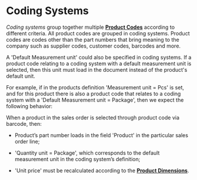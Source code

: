 # Coding Systems 

*Coding systems* group together multiple **[Product Codes](https://github.com/ErpNetDocs/tech/blob/master/modules/general/products/product-codes.md)** according to different criteria. All product codes are grouped in coding systems. Product codes are codes other than the part numbers that bring meaning to the company such as supplier codes, customer codes, barcodes and more. 

A 'Default Measurement unit' could also be specified in coding systems. If a product code relating to a coding system with a default measurement unit is selected, then this unit must load in the document instead of the product's default unit. 

For example, if in the products definition 'Measurement unit = Pcs' is set, and for this product there is also a product code that relates to a coding system with a 'Default Measurement unit = Package', then we expect the following behavior: 

When a product in the sales order is selected through product code via barcode, then: 

-  Product’s part number loads in the field 'Product' in the particular sales order line; 

- 'Quantity unit = Package', which corresponds to the default measurement unit in the coding system’s definition; 

- 'Unit price' must be recalculated according to the **[Product Dimensions](https://github.com/ErpNetDocs/tech/blob/master/modules/general/products/product-dimensions/index.md)**. 
